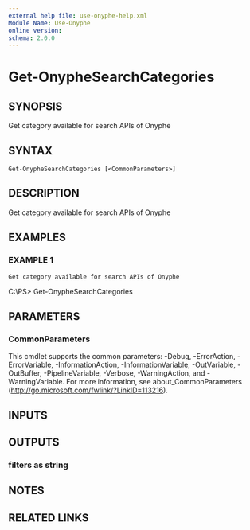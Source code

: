 ```yaml
---
external help file: use-onyphe-help.xml
Module Name: Use-Onyphe
online version:
schema: 2.0.0
---
```


# Get-OnypheSearchCategories

## SYNOPSIS
Get category available for search APIs of Onyphe

## SYNTAX

```
Get-OnypheSearchCategories [<CommonParameters>]
```

## DESCRIPTION
Get category available for search APIs of Onyphe

## EXAMPLES

### EXAMPLE 1
```
Get category available for search APIs of Onyphe
```

C:\PS\> Get-OnypheSearchCategories

## PARAMETERS

### CommonParameters
This cmdlet supports the common parameters: -Debug, -ErrorAction, -ErrorVariable, -InformationAction, -InformationVariable, -OutVariable, -OutBuffer, -PipelineVariable, -Verbose, -WarningAction, and -WarningVariable. For more information, see about_CommonParameters (http://go.microsoft.com/fwlink/?LinkID=113216).

## INPUTS

## OUTPUTS

### filters as string
## NOTES

## RELATED LINKS
